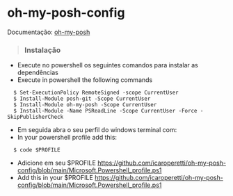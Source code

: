 # oh-my-posh-config

Documentação: [oh-my-posh](https://ohmyposh.dev/docs/installation/windows)

> ### Instalação
  
  - Execute no powershell os seguintes comandos para instalar as dependências
  - Execute in powershell the following commands
  
  ```shell
    $ Set-ExecutionPolicy RemoteSigned -scope CurrentUser
    $ Install-Module posh-git -Scope CurrentUser
    $ Install-Module oh-my-posh -Scope CurrentUser
    $ Install-Module -Name PSReadLine -Scope CurrentUser -Force -SkipPublisherCheck
  ```
  
  - Em seguida abra o seu perfil do windows terminal com:
  - In your powershell profile add this:
  
  ```shell
    $ code $PROFILE
  ```
  - Adicione em seu $PROFILE  https://github.com/icaroperetti/oh-my-posh-config/blob/main/Microsoft.Powershell_profile.ps1
  - Add this in your $PROFILE https://github.com/icaroperetti/oh-my-posh-config/blob/main/Microsoft.Powershell_profile.ps1

